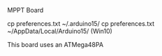 MPPT Board

cp preferences.txt ~/.arduino15/
cp preferences.txt ~/AppData/Local/Arduino15/ (Win10)

This board uses an ATMega48PA

